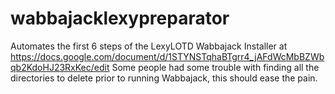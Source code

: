 # wabbajacklexypreparator
Automates the first 6 steps of the LexyLOTD Wabbajack Installer at https://docs.google.com/document/d/1STYNSTqhaBTgrr4_jAFdWcMbBZWbqb2KdoHJ23RxKec/edit
Some people had some trouble with finding all the directories to delete prior to running Wabbajack, this should ease the pain.
